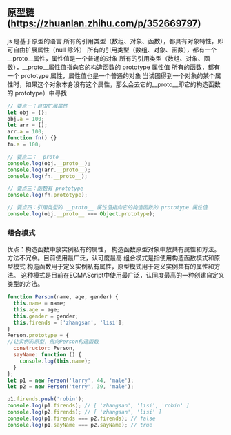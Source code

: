 ## [原型链](https://zhuanlan.zhihu.com/p/104203618)(https://zhuanlan.zhihu.com/p/352669797)

js 是基于原型的语言
所有的引用类型（数组、对象、函数），都具有对象特性，即可自由扩展属性（null 除外）
所有的引用类型（数组、对象、函数），都有一个__proto__属性，属性值是一个普通的对象
所有的引用类型（数组、对象、函数），__proto__属性值指向它的构造函数的 prototype 属性值
所有的函数，都有一个 prototype 属性，属性值也是一个普通的对象
当试图得到一个对象的某个属性时，如果这个对象本身没有这个属性，那么会去它的__proto__即它的构造函数的 prototype）中寻找

```js
// 要点一：自由扩展属性
let obj = {};
obj.a = 100;
let arr = [];
arr.a = 100;
function fn() {}
fn.a = 100;

// 要点二：__proto__
console.log(obj.__proto__);
console.log(arr.__proto__);
console.log(fn.__proto__);

// 要点三：函数有 prototype
console.log(fn.prototype);

// 要点四：引用类型的 __proto__ 属性值指向它的构造函数的 prototype 属性值
console.log(obj.__proto__ === Object.prototype);
```
### 组合模式
优点：构造函数中放实例私有的属性， 构造函数原型对象中放共有属性和方法。方法不冗余。目前使用最广泛，认可度最高
组合模式是指使用构造函数模式和原型模式
构造函数用于定义实例私有属性，原型模式用于定义实例共有的属性和方法。
这种模式是目前在ECMAScript中使用最广泛，认同度最高的一种创建自定义类型的方法。
```js
function Person(name, age, gender) {
  this.name = name;
  this.age = age;
  this.gender = gender;
  this.firends = ['zhangsan', 'lisi'];
}
Person.prototype = {
//让实例的原型，指向Person构造函数
  constructor: Person, 
  sayName: function () {
    console.log(this.name);
  }
};
let p1 = new Person('larry', 44, 'male');
let p2 = new Person('terry', 39, 'male');

p1.firends.push('robin');
console.log(p1.firends); // [ 'zhangsan', 'lisi', 'robin' ]
console.log(p2.firends); // [ 'zhangsan', 'lisi' ]
console.log(p1.firends === p2.firends); // false
console.log(p1.sayName === p2.sayName); // true

```